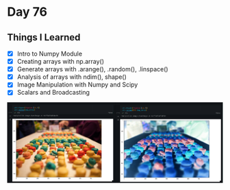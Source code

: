 Day 76
================================================================================

Things I Learned
--------------------------------------------------------------------------------

- [x] Intro to Numpy Module
- [x] Creating arrays with np.array()
- [x] Generate arrays with .arange(), .random(), .linspace()
- [x] Analysis of arrays with ndim(), shape()
- [x] Image Manipulation with Numpy and Scipy
- [x] Scalars and Broadcasting

![IMG](Img_manipulation.png)
